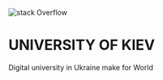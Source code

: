![stack Overflow](http://i64.tinypic.com/6ftgn9.jpg)
# UNIVERSITY OF KIEV
Digital university in Ukraine make for World
